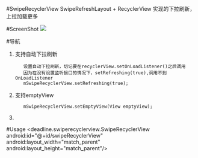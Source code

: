 #SwipeRecyclerView
SwipeRefreshLayout + RecyclerView 实现的下拉刷新，上拉加载更多

#ScreenShot
![](https://github.com/niniloveyou/SwipeRecyclerView/blob/master/swipeRecyclerView.gif)

#导航

1. 支持自动下拉刷新

          设置自动下拉刷新，切记要在recyclerView.setOnLoadListener()之后调用
          因为在没有设置监听接口的情况下，setRefreshing(true),调用不到OnLoadListener
          mSwipeRecyclerView.setRefreshing(true);
          
2. 支持emptyView
          
          mSwipeRecyclerView.setEmptyView(View emptyView);
3. 

#Usage
    <deadline.swiperecyclerview.SwipeRecyclerView
        android:id="@+id/swipeRecyclerView"
        android:layout_width="match_parent"
        android:layout_height="match_parent"/>
        
